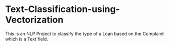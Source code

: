 # Text-Classification-using-Vectorization
This is an NLP Project to classify the type of a Loan based on the Complaint which is a Text field. 
